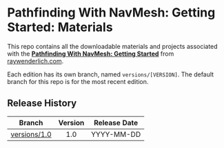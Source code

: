 # Pathfinding With NavMesh: Getting Started: Materials

This repo contains all the downloadable materials and projects associated with the **[Pathfinding With NavMesh: Getting Started](https://www.raywenderlich.com/library)** from [raywenderlich.com](https://www.raywenderlich.com).

Each edition has its own branch, named `versions/[VERSION]`. The default branch for this repo is for the most recent edition.

## Release History

| Branch                                                                                  | Version | Release Date |
| --------------------------------------------------------------------------------------- |:-------:|:------------:|
| [versions/1.0](https://github.com/raywenderlich/video-pnm-materials/tree/versions/1.0) | 1.0     | YYYY-MM-DD   |
